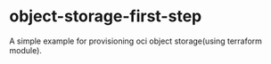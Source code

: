 # object-storage-first-step

A simple example for provisioning oci object storage(using terraform module).
